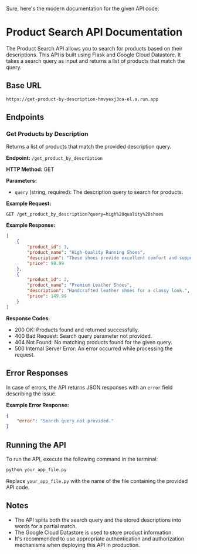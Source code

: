 Sure, here's the modern documentation for the given API code:

# Product Search API Documentation

The Product Search API allows you to search for products based on their descriptions. This API is built using Flask and Google Cloud Datastore. It takes a search query as input and returns a list of products that match the query.

## Base URL

```
https://get-product-by-description-hmvyexj3oa-el.a.run.app
```

## Endpoints

### Get Products by Description

Returns a list of products that match the provided description query.

**Endpoint:** `/get_product_by_description`

**HTTP Method:** GET

**Parameters:**

- `query` (string, required): The description query to search for products.

**Example Request:**

```http
GET /get_product_by_description?query=high%20quality%20shoes
```

**Example Response:**

```json
[
    {
        "product_id": 1,
        "product_name": "High-Quality Running Shoes",
        "description": "These shoes provide excellent comfort and support for runners.",
        "price": 99.99
    },
    {
        "product_id": 2,
        "product_name": "Premium Leather Shoes",
        "description": "Handcrafted leather shoes for a classy look.",
        "price": 149.99
    }
]
```

**Response Codes:**

- 200 OK: Products found and returned successfully.
- 400 Bad Request: Search query parameter not provided.
- 404 Not Found: No matching products found for the given query.
- 500 Internal Server Error: An error occurred while processing the request.

## Error Responses

In case of errors, the API returns JSON responses with an `error` field describing the issue.

**Example Error Response:**

```json
{
    "error": "Search query not provided."
}
```

## Running the API

To run the API, execute the following command in the terminal:

```bash
python your_app_file.py
```

Replace `your_app_file.py` with the name of the file containing the provided API code.

## Notes

- The API splits both the search query and the stored descriptions into words for a partial match.
- The Google Cloud Datastore is used to store product information.
- It's recommended to use appropriate authentication and authorization mechanisms when deploying this API in production.

